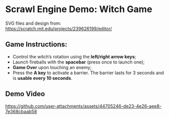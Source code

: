 # Scrawl Engine Demo: Witch Game  

SVG files and design from: https://scratch.mit.edu/projects/239626199/editor/  

## Game Instructions:  
- Control the witch’s rotation using the **left/right arrow keys**;  
- Launch fireballs with the **spacebar** (press once to launch one);  
- **Game Over** upon touching an enemy;  
- Press the **A key** to activate a barrier. The barrier lasts for 3 seconds and is **usable every 10 seconds**.  

## Demo Video  
https://github.com/user-attachments/assets/44705246-de23-4e26-aee8-7e368cbaab58  